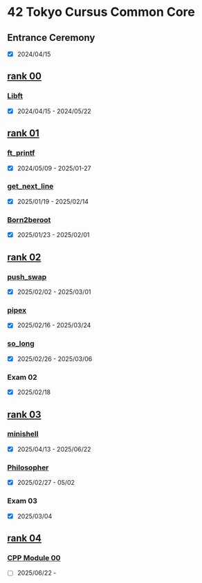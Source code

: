 # 42 Tokyo Cursus Common Core

## Entrance Ceremony
- [x] 2024/04/15  

## [rank 00](https://github.com/J-Naish/Cursus/tree/main/rank00)
### [Libft](https://github.com/J-Naish/Cursus/tree/main/rank00/libft)
- [x] 2024/04/15 - 2024/05/22  

## [rank 01](https://github.com/J-Naish/Cursus/tree/main/rank01)
### [ft_printf](https://github.com/J-Naish/Cursus/tree/main/rank01/ft_printf)
- [x] 2024/05/09 - 2025/01-27  
### [get_next_line](https://github.com/J-Naish/Cursus/tree/main/rank01/get_next_line)
- [x] 2025/01/19 - 2025/02/14  
### [Born2beroot](https://github.com/J-Naish/Cursus/tree/main/rank01/Born2beroot)
- [x] 2025/01/23 - 2025/02/01  

## [rank 02](https://github.com/J-Naish/Cursus/tree/main/rank02)
### [push_swap](https://github.com/J-Naish/Cursus/tree/main/rank02/push_swap)
- [x] 2025/02/02 - 2025/03/01  
### [pipex](https://github.com/J-Naish/Cursus/tree/main/rank02/pipex)
- [x] 2025/02/16 - 2025/03/24  
### [so_long](https://github.com/J-Naish/Cursus/tree/main/rank02/so_long)
- [x] 2025/02/26 - 2025/03/06  
### Exam 02
- [x] 2025/02/18  

## [rank 03](https://github.com/J-Naish/Cursus/tree/main/rank03)
### [minishell](https://github.com/J-Naish/Cursus/tree/main/rank03/minishell)
- [x] 2025/04/13 - 2025/06/22
### [Philosopher](https://github.com/J-Naish/Cursus/tree/main/rank03/Philosophers)
- [x] 2025/02/27 - 05/02
### Exam 03
- [x] 2025/03/04

## [rank 04](https://github.com/J-Naish/Cursus/tree/main/rank04)
### [CPP Module 00](https://github.com/J-Naish/Cursus/tree/main/rank04/CPP%20Module%2000)
- [ ] 2025/06/22 - 

